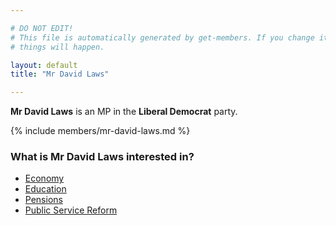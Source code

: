 ```yaml
---

# DO NOT EDIT!
# This file is automatically generated by get-members. If you change it, bad
# things will happen.

layout: default
title: "Mr David Laws"

---
```


**Mr David Laws** is an MP in the **Liberal Democrat** party.

{% include members/mr-david-laws.md %}

### What is Mr David Laws interested in?


* [Economy](/interests/economy.html)
* [Education](/interests/education.html)
* [Pensions](/interests/pensions.html)
* [Public Service Reform](/interests/public-service-reform.html)
